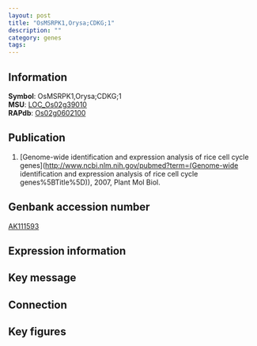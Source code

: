 ```yaml
---
layout: post
title: "OsMSRPK1,Orysa;CDKG;1"
description: ""
category: genes
tags: 
---
```


## Information
__Symbol__: OsMSRPK1,Orysa;CDKG;1  
__MSU__: [LOC_Os02g39010](http://rice.plantbiology.msu.edu/cgi-bin/ORF_infopage.cgi?orf=LOC_Os02g39010)  
__RAPdb__: [Os02g0602100](http://rapdb.dna.affrc.go.jp/viewer/gbrowse_details/irgsp1?name=Os02g0602100)  

## Publication
1. [Genome-wide identification and expression analysis of rice cell cycle genes](http://www.ncbi.nlm.nih.gov/pubmed?term=(Genome-wide identification and expression analysis of rice cell cycle genes%5BTitle%5D)), 2007, Plant Mol Biol.

## Genbank accession number
[AK111593](http://www.ncbi.nlm.nih.gov/nuccore/AK111593)

## Expression information

## Key message

## Connection

## Key figures


